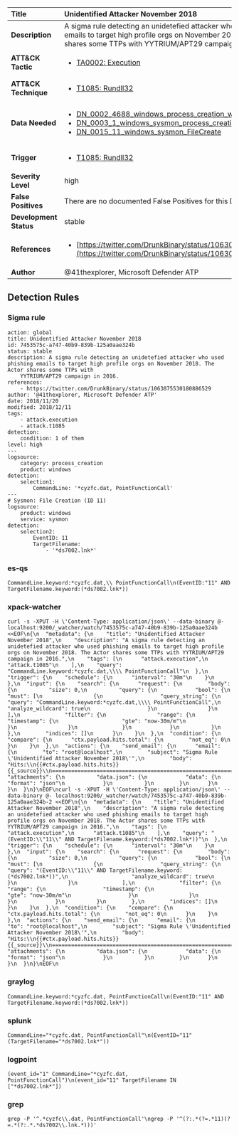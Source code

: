 | Title                    | Unidentified Attacker November 2018       |
|:-------------------------|:------------------|
| **Description**          | A sigma rule detecting an unidetefied attacker who used phishing emails to target high profile orgs on November 2018. The Actor shares some TTPs with YYTRIUM/APT29 campaign in 2016. |
| **ATT&amp;CK Tactic**    |  <ul><li>[TA0002: Execution](https://attack.mitre.org/tactics/TA0002)</li></ul>  |
| **ATT&amp;CK Technique** | <ul><li>[T1085: Rundll32](https://attack.mitre.org/techniques/T1085)</li></ul>  |
| **Data Needed**          | <ul><li>[DN_0002_4688_windows_process_creation_with_commandline](../Data_Needed/DN_0002_4688_windows_process_creation_with_commandline.md)</li><li>[DN_0003_1_windows_sysmon_process_creation](../Data_Needed/DN_0003_1_windows_sysmon_process_creation.md)</li><li>[DN_0015_11_windows_sysmon_FileCreate](../Data_Needed/DN_0015_11_windows_sysmon_FileCreate.md)</li></ul>  |
| **Trigger**              | <ul><li>[T1085: Rundll32](../Triggers/T1085.md)</li></ul>  |
| **Severity Level**       | high |
| **False Positives**      |  There are no documented False Positives for this Detection Rule yet  |
| **Development Status**   | stable |
| **References**           | <ul><li>[https://twitter.com/DrunkBinary/status/1063075530180886529](https://twitter.com/DrunkBinary/status/1063075530180886529)</li></ul>  |
| **Author**               | @41thexplorer, Microsoft Defender ATP |


## Detection Rules

### Sigma rule

```
action: global
title: Unidentified Attacker November 2018
id: 7453575c-a747-40b9-839b-125a0aae324b
status: stable
description: A sigma rule detecting an unidetefied attacker who used phishing emails to target high profile orgs on November 2018. The Actor shares some TTPs with
    YYTRIUM/APT29 campaign in 2016.
references:
    - https://twitter.com/DrunkBinary/status/1063075530180886529
author: '@41thexplorer, Microsoft Defender ATP'
date: 2018/11/20
modified: 2018/12/11
tags:
    - attack.execution
    - attack.t1085
detection:
    condition: 1 of them
level: high
---
logsource:
    category: process_creation
    product: windows
detection:
    selection1:
        CommandLine: '*cyzfc.dat, PointFunctionCall'
---
# Sysmon: File Creation (ID 11)
logsource:
    product: windows
    service: sysmon
detection:
    selection2:
        EventID: 11
        TargetFilename: 
            - '*ds7002.lnk*' 
```





### es-qs
    
```
CommandLine.keyword:*cyzfc.dat,\\ PointFunctionCall\n(EventID:"11" AND TargetFilename.keyword:(*ds7002.lnk*))
```


### xpack-watcher
    
```
curl -s -XPUT -H \'Content-Type: application/json\' --data-binary @- localhost:9200/_watcher/watch/7453575c-a747-40b9-839b-125a0aae324b <<EOF\n{\n  "metadata": {\n    "title": "Unidentified Attacker November 2018",\n    "description": "A sigma rule detecting an unidetefied attacker who used phishing emails to target high profile orgs on November 2018. The Actor shares some TTPs with YYTRIUM/APT29 campaign in 2016.",\n    "tags": [\n      "attack.execution",\n      "attack.t1085"\n    ],\n    "query": "CommandLine.keyword:*cyzfc.dat,\\\\ PointFunctionCall"\n  },\n  "trigger": {\n    "schedule": {\n      "interval": "30m"\n    }\n  },\n  "input": {\n    "search": {\n      "request": {\n        "body": {\n          "size": 0,\n          "query": {\n            "bool": {\n              "must": [\n                {\n                  "query_string": {\n                    "query": "CommandLine.keyword:*cyzfc.dat,\\\\ PointFunctionCall",\n                    "analyze_wildcard": true\n                  }\n                }\n              ],\n              "filter": {\n                "range": {\n                  "timestamp": {\n                    "gte": "now-30m/m"\n                  }\n                }\n              }\n            }\n          }\n        },\n        "indices": []\n      }\n    }\n  },\n  "condition": {\n    "compare": {\n      "ctx.payload.hits.total": {\n        "not_eq": 0\n      }\n    }\n  },\n  "actions": {\n    "send_email": {\n      "email": {\n        "to": "root@localhost",\n        "subject": "Sigma Rule \'Unidentified Attacker November 2018\'",\n        "body": "Hits:\\n{{#ctx.payload.hits.hits}}{{_source}}\\n================================================================================\\n{{/ctx.payload.hits.hits}}",\n        "attachments": {\n          "data.json": {\n            "data": {\n              "format": "json"\n            }\n          }\n        }\n      }\n    }\n  }\n}\nEOF\ncurl -s -XPUT -H \'Content-Type: application/json\' --data-binary @- localhost:9200/_watcher/watch/7453575c-a747-40b9-839b-125a0aae324b-2 <<EOF\n{\n  "metadata": {\n    "title": "Unidentified Attacker November 2018",\n    "description": "A sigma rule detecting an unidetefied attacker who used phishing emails to target high profile orgs on November 2018. The Actor shares some TTPs with YYTRIUM/APT29 campaign in 2016.",\n    "tags": [\n      "attack.execution",\n      "attack.t1085"\n    ],\n    "query": "(EventID:\\"11\\" AND TargetFilename.keyword:(*ds7002.lnk*))"\n  },\n  "trigger": {\n    "schedule": {\n      "interval": "30m"\n    }\n  },\n  "input": {\n    "search": {\n      "request": {\n        "body": {\n          "size": 0,\n          "query": {\n            "bool": {\n              "must": [\n                {\n                  "query_string": {\n                    "query": "(EventID:\\"11\\" AND TargetFilename.keyword:(*ds7002.lnk*))",\n                    "analyze_wildcard": true\n                  }\n                }\n              ],\n              "filter": {\n                "range": {\n                  "timestamp": {\n                    "gte": "now-30m/m"\n                  }\n                }\n              }\n            }\n          }\n        },\n        "indices": []\n      }\n    }\n  },\n  "condition": {\n    "compare": {\n      "ctx.payload.hits.total": {\n        "not_eq": 0\n      }\n    }\n  },\n  "actions": {\n    "send_email": {\n      "email": {\n        "to": "root@localhost",\n        "subject": "Sigma Rule \'Unidentified Attacker November 2018\'",\n        "body": "Hits:\\n{{#ctx.payload.hits.hits}}{{_source}}\\n================================================================================\\n{{/ctx.payload.hits.hits}}",\n        "attachments": {\n          "data.json": {\n            "data": {\n              "format": "json"\n            }\n          }\n        }\n      }\n    }\n  }\n}\nEOF\n
```


### graylog
    
```
CommandLine.keyword:*cyzfc.dat, PointFunctionCall\n(EventID:"11" AND TargetFilename.keyword:(*ds7002.lnk*))
```


### splunk
    
```
CommandLine="*cyzfc.dat, PointFunctionCall"\n(EventID="11" (TargetFilename="*ds7002.lnk*"))
```


### logpoint
    
```
(event_id="1" CommandLine="*cyzfc.dat, PointFunctionCall")\n(event_id="11" TargetFilename IN ["*ds7002.lnk*"])
```


### grep
    
```
grep -P '^.*cyzfc\\.dat, PointFunctionCall'\ngrep -P '^(?:.*(?=.*11)(?=.*(?:.*.*ds7002\\.lnk.*)))'
```



